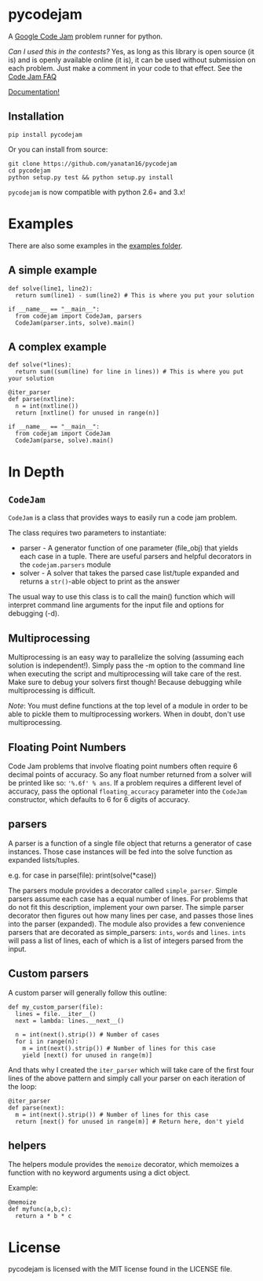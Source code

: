 pycodejam
=========

A [Google Code Jam](http://code.google.com/codejam) problem runner for python.

_Can I used this in the contests?_ Yes, as long as this library is open source (it is) and is openly available online (it is), it can be used without submission on each problem. Just make a comment in your code to that effect. See the [Code Jam FAQ](http://code.google.com/codejam/faq.html#tools)

[Documentation!](http://yanatan16.github.com/pycodejam/docs/html/index.html)

## Installation

```
pip install pycodejam
```

Or you can install from source:

    git clone https://github.com/yanatan16/pycodejam
    cd pycodejam
    python setup.py test && python setup.py install

`pycodejam` is now compatible with python 2.6+ and 3.x!

# Examples

There are also some examples in the [examples folder](http://github.com/yanatan16/tree/master/examples).

## A simple example

    def solve(line1, line2):
      return sum(line1) - sum(line2) # This is where you put your solution

    if __name__ == "__main__":
      from codejam import CodeJam, parsers
      CodeJam(parser.ints, solve).main()

## A complex example

    def solve(*lines):
      return sum((sum(line) for line in lines)) # This is where you put your solution
    
    @iter_parser
    def parse(nxtline):
      n = int(nxtline())
      return [nxtline() for unused in range(n)]
    
    if __name__ == "__main__":
      from codejam import CodeJam
      CodeJam(parse, solve).main()

# In Depth

## `CodeJam`

`CodeJam` is a class that provides ways to easily run a code jam problem.

The class requires two parameters to instantiate:

- parser - A generator function of one parameter (file_obj) that yields each case in a tuple.
  There are useful parsers and helpful decorators in the `codejam.parsers` module
- solver - A solver that takes the parsed case list/tuple expanded and returns a `str()`-able object to print as the answer

The usual way to use this class is to call the main() function which will interpret command line arguments
for the input file and options for debugging (-d).

## Multiprocessing

Multiprocessing is an easy way to parallelize the solving (assuming each solution is independent!). Simply pass the -m option to the command line when executing the script and multiprocessing will take care of the rest. Make sure to debug your solvers first though! Because debugging while multiprocessing is difficult.

_Note_: You must define functions at the top level of a module in order to be able to pickle them to multiprocessing workers. When in doubt, don't use multiprocessing.

## Floating Point Numbers

Code Jam problems that involve floating point numbers often require 6 decimal points of accuracy. So any float number returned from a solver will be printed like so: `'%.6f' % ans`. If a problem requires a different level of accuracy, pass the optional `floating_accuracy` parameter into the `CodeJam` constructor, which defaults to 6 for 6 digits of accuracy.

## parsers

A parser is a function of a single file object that returns a generator of case instances. Those case
instances will be fed into the solve function as expanded lists/tuples.

e.g.
    for case in parse(file):
      print(solve(*case))

The parsers module provides a decorator called `simple_parser`. Simple parsers assume each case has a equal number of lines. For problems that do not fit this description, implement your own parser. The simple parser decorator then figures out how many lines per case, and passes those lines into the parser (expanded). The module also provides a few convenience parsers that are decorated as simple_parsers: `ints`, `words` and `lines`. `ints` will pass a list of lines, each of which is a list of integers parsed from the input.

## Custom parsers

A custom parser will generally follow this outline:

    def my_custom_parser(file):
      lines = file.__iter__()
      next = lambda: lines.__next__()
    
      n = int(next().strip()) # Number of cases
      for i in range(n):
        m = int(next().strip()) # Number of lines for this case
        yield [next() for unused in range(m)]

And thats why I created the `iter_parser` which will take care of the first four lines of the above pattern and simply call your parser on each iteration of the loop:

    @iter_parser
    def parse(next):
      m = int(next().strip()) # Number of lines for this case
      return [next() for unused in range(m)] # Return here, don't yield

## helpers

The helpers module provides the `memoize` decorator, which memoizes a function with no keyword arguments using a dict object.

Example:

    @memoize
    def myfunc(a,b,c):
      return a * b * c

# License

pycodejam is licensed with the MIT license found in the LICENSE file.
